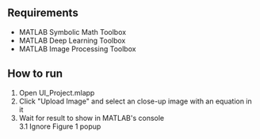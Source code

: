 ## Requirements

- MATLAB Symbolic Math Toolbox
- MATLAB Deep Learning Toolbox
- MATLAB Image Processing Toolbox

## How to run

1. Open UI_Project.mlapp
2. Click "Upload Image" and select an close-up image with an equation in it
3. Wait for result to show in MATLAB's console<br>
3.1 Ignore Figure 1 popup
